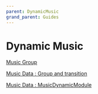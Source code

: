 ```yaml
---
parent: DynamicMusic
grand_parent: Guides
---
```

# Dynamic Music

[Music Group](Dynamic%20Music%208d992018e2d0495c81c584eba627dc48/Music%20Group%20a79b6af8ff0c416baa35d7fd8d4f2d14.md)

[Music Data : Group and transition](Dynamic%20Music%208d992018e2d0495c81c584eba627dc48/Music%20Data%20Group%20and%20transition%20bc7eef1175c74fe78134da8adfb9ff80.md)

[Music Data : MusicDynamicModule](Dynamic%20Music%208d992018e2d0495c81c584eba627dc48/Music%20Data%20MusicDynamicModule%2094de2bd68aad434295c594cf8c54343d.md)